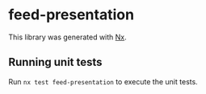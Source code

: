# feed-presentation

This library was generated with [Nx](https://nx.dev).

## Running unit tests

Run `nx test feed-presentation` to execute the unit tests.
